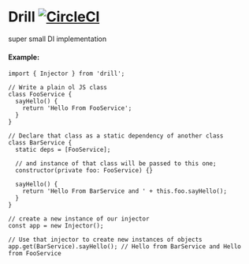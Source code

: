# Drill [![CircleCI](https://circleci.com/gh/deebloo/drill.svg?style=svg)](https://circleci.com/gh/deebloo/drill)

super small DI implementation

#### Example:

```TS
import { Injector } from 'drill';

// Write a plain ol JS class
class FooService {
  sayHello() {
    return 'Hello From FooService';
  }
}

// Declare that class as a static dependency of another class
class BarService {
  static deps = [FooService];

  // and instance of that class will be passed to this one;
  constructor(private foo: FooService) {}

  sayHello() {
    return 'Hello From BarService and ' + this.foo.sayHello();
  }
}

// create a new instance of our injector
const app = new Injector();

// Use that injector to create new instances of objects
app.get(BarService).sayHello(); // Hello from BarService and Hello from FooService
```

